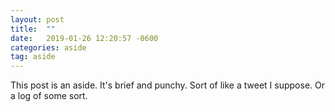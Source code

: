 ```yaml
---
layout: post
title:  ""
date:   2019-01-26 12:20:57 -0600
categories: aside
tag: aside
---
```

This post is an aside. It's brief and punchy. Sort of like a tweet I suppose. Or a log of some sort.
